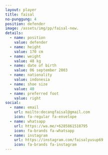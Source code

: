```yaml
---
layout: player
title: faisal
no-punggung: 4
position: defender
image: /assets/img/pp/faisal-new.
details:
  - name: position
    value: defender
  - name: height
    value: 170 cm
  - name: weight
    value: 48 kg
  - name: date of birth
    value: 06 september 2003
  - name: nationality
    value: indonesia
  - name: shoe size
    value: 40
  - name: preferred foot
    value: right
social:
  - name: email
    url: mailto:decangfaisal@gmail.com
    icon: fa-regular fa-envelope
  - name: whatsapp
    url: https://wa.me/+6285861518795
    icon: fa-brands fa-whatsapp
  - name: instagram
    url: https://instagram.com/faisalyusup69
    icon: fa-brands fa-instagram
---
```

